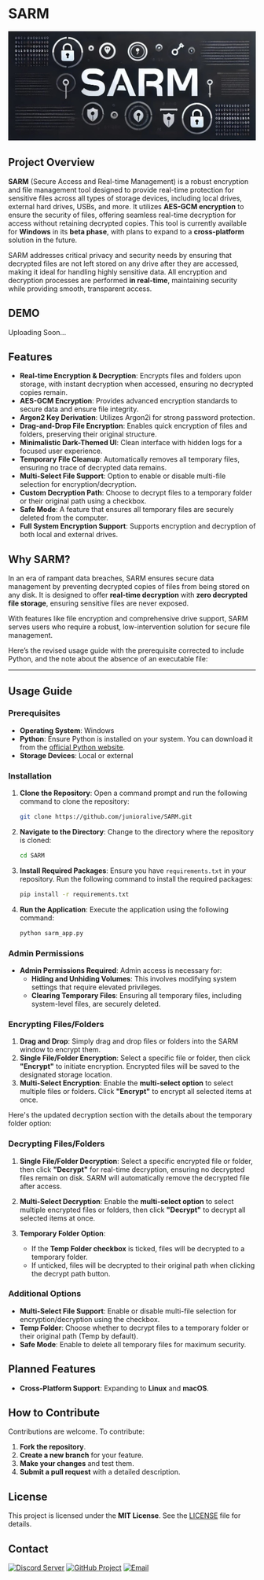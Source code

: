 # SARM

![sarm_bn](utils/media/sarm.jpeg)

## Project Overview

**SARM** (Secure Access and Real-time Management) is a robust encryption and file management tool designed to provide real-time protection for sensitive files across all types of storage devices, including local drives, external hard drives, USBs, and more. It utilizes **AES-GCM encryption** to ensure the security of files, offering seamless real-time decryption for access without retaining decrypted copies. This tool is currently available for **Windows** in its **beta phase**, with plans to expand to a **cross-platform** solution in the future.

SARM addresses critical privacy and security needs by ensuring that decrypted files are not left stored on any drive after they are accessed, making it ideal for handling highly sensitive data. All encryption and decryption processes are performed **in real-time**, maintaining security while providing smooth, transparent access.

## DEMO

Uploading Soon...

## Features

- **Real-time Encryption & Decryption**: Encrypts files and folders upon storage, with instant decryption when accessed, ensuring no decrypted copies remain.
- **AES-GCM Encryption**: Provides advanced encryption standards to secure data and ensure file integrity.
- **Argon2 Key Derivation**: Utilizes Argon2i for strong password protection.
- **Drag-and-Drop File Encryption**: Enables quick encryption of files and folders, preserving their original structure.
- **Minimalistic Dark-Themed UI**: Clean interface with hidden logs for a focused user experience.
- **Temporary File Cleanup**: Automatically removes all temporary files, ensuring no trace of decrypted data remains.
- **Multi-Select File Support**: Option to enable or disable multi-file selection for encryption/decryption.
- **Custom Decryption Path**: Choose to decrypt files to a temporary folder or their original path using a checkbox.
- **Safe Mode**: A feature that ensures all temporary files are securely deleted from the computer.
- **Full System Encryption Support**: Supports encryption and decryption of both local and external drives.

## Why SARM?

In an era of rampant data breaches, SARM ensures secure data management by preventing decrypted copies of files from being stored on any disk. It is designed to offer **real-time decryption** with **zero decrypted file storage**, ensuring sensitive files are never exposed.

With features like file encryption and comprehensive drive support, SARM serves users who require a robust, low-intervention solution for secure file management.

Here’s the revised usage guide with the prerequisite corrected to include Python, and the note about the absence of an executable file:

---

## Usage Guide

### Prerequisites

- **Operating System**: Windows
- **Python**: Ensure Python is installed on your system. You can download it from the [official Python website](https://www.python.org/downloads/).
- **Storage Devices**: Local or external

### Installation

1. **Clone the Repository**:
   Open a command prompt and run the following command to clone the repository:
   ```bash
   git clone https://github.com/junioralive/SARM.git
   ```

2. **Navigate to the Directory**:
   Change to the directory where the repository is cloned:
   ```bash
   cd SARM
   ```

3. **Install Required Packages**:
   Ensure you have `requirements.txt` in your repository. Run the following command to install the required packages:
   ```bash
   pip install -r requirements.txt
   ```

4. **Run the Application**:
   Execute the application using the following command:
   ```bash
   python sarm_app.py
   ```

### Admin Permissions

- **Admin Permissions Required**: Admin access is necessary for:
  - **Hiding and Unhiding Volumes**: This involves modifying system settings that require elevated privileges.
  - **Clearing Temporary Files**: Ensuring all temporary files, including system-level files, are securely deleted.

### Encrypting Files/Folders

1. **Drag and Drop**: Simply drag and drop files or folders into the SARM window to encrypt them.
2. **Single File/Folder Encryption**: Select a specific file or folder, then click **"Encrypt"** to initiate encryption. Encrypted files will be saved to the designated storage location.
3. **Multi-Select Encryption**: Enable the **multi-select option** to select multiple files or folders. Click **"Encrypt"** to encrypt all selected items at once.

Here's the updated decryption section with the details about the temporary folder option:

### Decrypting Files/Folders

1. **Single File/Folder Decryption**: Select a specific encrypted file or folder, then click **"Decrypt"** for real-time decryption, ensuring no decrypted files remain on disk. SARM will automatically remove the decrypted file after access.

2. **Multi-Select Decryption**: Enable the **multi-select option** to select multiple encrypted files or folders, then click **"Decrypt"** to decrypt all selected items at once.

3. **Temporary Folder Option**:
   - If the **Temp Folder checkbox** is ticked, files will be decrypted to a temporary folder.
   - If unticked, files will be decrypted to their original path when clicking the decrypt path button.

### Additional Options

- **Multi-Select File Support**: Enable or disable multi-file selection for encryption/decryption using the checkbox.
- **Temp Folder**: Choose whether to decrypt files to a temporary folder or their original path (Temp by default).
- **Safe Mode**: Enable to delete all temporary files for maximum security.

## Planned Features

- **Cross-Platform Support**: Expanding to **Linux** and **macOS**.

## How to Contribute

Contributions are welcome. To contribute:

1. **Fork the repository**.
2. **Create a new branch** for your feature.
3. **Make your changes** and test them.
4. **Submit a pull request** with a detailed description.

## License

This project is licensed under the **MIT License**. See the [LICENSE](LICENSE) file for details.

## Contact

[![Discord Server](https://img.shields.io/badge/Discord-7289DA?style=for-the-badge&logo=discord&logoColor=white)](https://discord.gg/cwDTVKyKJz)
[![GitHub Project](https://img.shields.io/badge/GitHub-181717?style=for-the-badge&logo=github&logoColor=white)](https://github.com/junioralive/box-stream)
[![Email](https://img.shields.io/badge/Email-D44638?style=for-the-badge&logo=gmail&logoColor=white)](mailto:support@junioralive.in)
